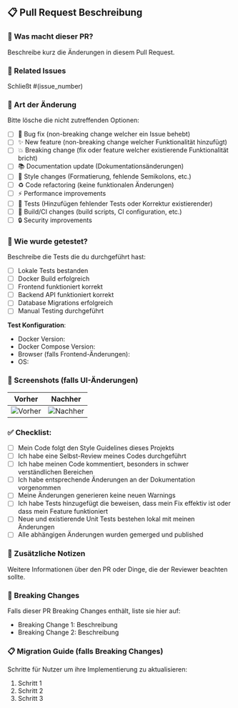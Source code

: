 ## 📋 Pull Request Beschreibung

### 🎯 Was macht dieser PR?
Beschreibe kurz die Änderungen in diesem Pull Request.

### 🔗 Related Issues
Schließt #(issue_number)

### 🧪 Art der Änderung
Bitte lösche die nicht zutreffenden Optionen:

- [ ] 🐛 Bug fix (non-breaking change welcher ein Issue behebt)
- [ ] ✨ New feature (non-breaking change welcher Funktionalität hinzufügt)
- [ ] 💥 Breaking change (fix oder feature welcher existierende Funktionalität bricht)
- [ ] 📚 Documentation update (Dokumentationsänderungen)
- [ ] 🎨 Style changes (Formatierung, fehlende Semikolons, etc.)
- [ ] ♻️ Code refactoring (keine funktionalen Änderungen)
- [ ] ⚡ Performance improvements
- [ ] 🧪 Tests (Hinzufügen fehlender Tests oder Korrektur existierender)
- [ ] 🔧 Build/CI changes (build scripts, CI configuration, etc.)
- [ ] 🔒 Security improvements

### 🧪 Wie wurde getestet?
Beschreibe die Tests die du durchgeführt hast:

- [ ] Lokale Tests bestanden
- [ ] Docker Build erfolgreich
- [ ] Frontend funktioniert korrekt
- [ ] Backend API funktioniert korrekt
- [ ] Database Migrations erfolgreich
- [ ] Manual Testing durchgeführt

**Test Konfiguration**:
* Docker Version:
* Docker Compose Version:
* Browser (falls Frontend-Änderungen):
* OS:

### 📸 Screenshots (falls UI-Änderungen)
| Vorher | Nachher |
|--------|---------|
| ![Vorher]() | ![Nachher]() |

### ✅ Checklist:
- [ ] Mein Code folgt den Style Guidelines dieses Projekts
- [ ] Ich habe eine Selbst-Review meines Codes durchgeführt
- [ ] Ich habe meinen Code kommentiert, besonders in schwer verständlichen Bereichen
- [ ] Ich habe entsprechende Änderungen an der Dokumentation vorgenommen
- [ ] Meine Änderungen generieren keine neuen Warnings
- [ ] Ich habe Tests hinzugefügt die beweisen, dass mein Fix effektiv ist oder dass mein Feature funktioniert
- [ ] Neue und existierende Unit Tests bestehen lokal mit meinen Änderungen
- [ ] Alle abhängigen Änderungen wurden gemerged und published

### 📝 Zusätzliche Notizen
Weitere Informationen über den PR oder Dinge, die der Reviewer beachten sollte.

### 🎯 Breaking Changes
Falls dieser PR Breaking Changes enthält, liste sie hier auf:

- Breaking Change 1: Beschreibung
- Breaking Change 2: Beschreibung

### 📋 Migration Guide (falls Breaking Changes)
Schritte für Nutzer um ihre Implementierung zu aktualisieren:

1. Schritt 1
2. Schritt 2
3. Schritt 3
